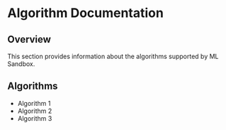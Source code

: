 <!-- filepath: /C:/Users/hriti/project/ML-Sandbox/docs/algorithm.md -->
# Algorithm Documentation

## Overview
This section provides information about the algorithms supported by ML Sandbox.

## Algorithms
- Algorithm 1
- Algorithm 2
- Algorithm 3
